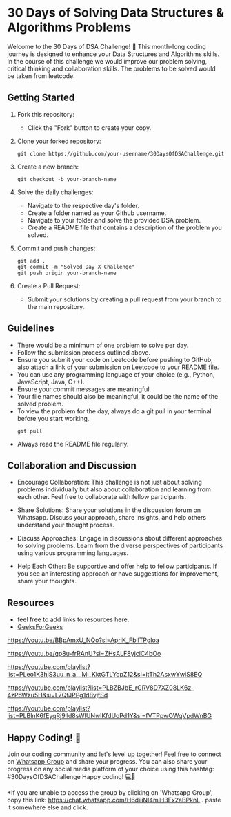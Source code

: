 # 30 Days of Solving Data Structures & Algorithms Problems

Welcome to the 30 Days of DSA Challenge! 🚀 This month-long coding journey is designed to enhance your Data Structures and Algorithms skills. In the course of this challenge we would improve our problem solving, critical thinking and collaboration skills. The problems to be solved would be taken from leetcode.

## Getting Started

1. Fork this repository:
   - Click the "Fork" button to create your copy.

2. Clone your forked repository:
   ```
   git clone https://github.com/your-username/30DaysOfDSAChallenge.git
   ```
3. Create a new branch:
   ```
   git checkout -b your-branch-name
   ```
4. Solve the daily challenges:
   - Navigate to the respective day's folder.
   - Create a folder named as your Github username.
   - Navigate to your folder and solve the provided DSA problem.
   - Create a README file that contains a description of the problem you solved.
5. Commit and push changes:
   ```
   git add .
   git commit -m "Solved Day X Challenge"
   git push origin your-branch-name
   ```
6. Create a Pull Request:
   - Submit your solutions by creating a pull request from your branch to the main repository.

## Guidelines

- There would be a minimum of one problem to solve per day.
- Follow the submission process outlined above.
- Ensure you submit your code on Leetcode before pushing to GitHub, also attach a link of your submission on Leetcode to your README file.
- You can use any programming language of your choice (e.g., Python, JavaScript, Java, C++).
- Ensure your commit messages are meaningful.
- Your file names should also be meaningful, it could be the name of the solved problem.
- To view the problem for the day, always do a git pull in your terminal before you start working.
  ```
  git pull
  ```
- Always read the README file regularly.

## Collaboration and Discussion

- Encourage Collaboration: This challenge is not just about solving problems individually but also about collaboration and learning from each other. Feel free to collaborate with fellow participants.

- Share Solutions: Share your solutions in the discussion forum on Whatsapp. Discuss your approach, share insights, and help others understand your thought process.

- Discuss Approaches: Engage in discussions about different approaches to solving problems. Learn from the diverse perspectives of participants using various programming languages.

- Help Each Other: Be supportive and offer help to fellow participants. If you see an interesting approach or have suggestions for improvement, share your thoughts.

## Resources

- feel free to add links to resources here.
- [GeeksForGeeks](https://www.geeksforgeeks.org/learn-data-structures-and-algorithms-dsa-tutorial/?ref=ghm)

https://youtu.be/BBpAmxU_NQo?si=ApriK_FbllTPgloa

https://youtu.be/qp8u-frRAnU?si=ZHsALF8yjciC4bOo

https://youtube.com/playlist?list=PLeo1K3hjS3uu_n_a__MI_KktGTLYopZ12&si=itTh2AsxwYwiS8EQ

https://youtube.com/playlist?list=PLBZBJbE_rGRV8D7XZ08LK6z-4zPoWzu5H&si=L7QfJPPg1d8vjfSd

https://youtube.com/playlist?list=PLBlnK6fEyqRj9lld8sWIUNwlKfdUoPd1Y&si=fVTPpwOWqVpdWnBG

## Happy Coding! 🎉

Join our coding community and let's level up together! Feel free to connect on [Whatsapp Group](https://chat.whatsapp.com/H6diiiNI4mlH3Fx2aBPknL) and share your progress. You can also share your progress on any social media platform of your choice  using this hashtag: #30DaysOfDSAChallenge Happy coding! 💻🌟

*If you are unable to access the group by clicking on 'Whatsapp Group', copy this link: https://chat.whatsapp.com/H6diiiNI4mlH3Fx2aBPknL . paste it somewhere else and click.
